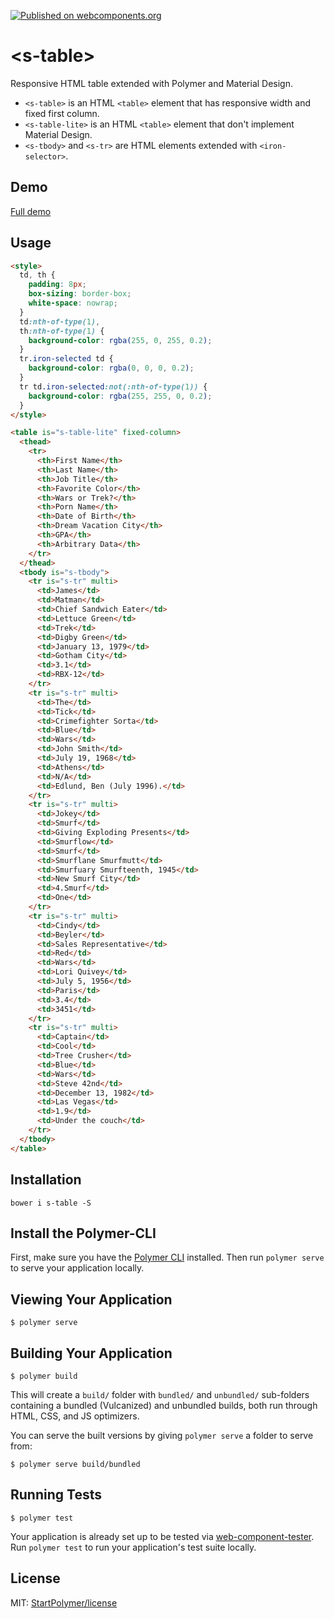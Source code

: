 [![Published on webcomponents.org][webcomponents-image]][webcomponents-url]

# \<s-table\>

Responsive HTML table extended with Polymer and Material Design.

- `<s-table>` is an HTML `<table>` element that has responsive width and fixed first column.
- `<s-table-lite>` is an HTML `<table>` element that don't implement Material Design.
- `<s-tbody>` and `<s-tr>` are HTML elements extended with `<iron-selector>`.

## Demo

[Full demo][webcomponents-demo]

## Usage

<!--
```
<custom-element-demo>
  <template>
    <script src="../webcomponentsjs/webcomponents-lite.js"></script>
    <link rel="import" href="s-table-lite.html">
    <link rel="import" href="s-tbody.html">
    <link rel="import" href="s-tr.html">
    <next-code-block></next-code-block>
  </template>
</custom-element-demo>
```
-->
```html
<style>
  td, th {
    padding: 8px;
    box-sizing: border-box;
    white-space: nowrap;
  }
  td:nth-of-type(1),
  th:nth-of-type(1) {
    background-color: rgba(255, 0, 255, 0.2);
  }
  tr.iron-selected td {
    background-color: rgba(0, 0, 0, 0.2);
  }
  tr td.iron-selected:not(:nth-of-type(1)) {
    background-color: rgba(255, 255, 0, 0.2);
  }
</style>

<table is="s-table-lite" fixed-column>
  <thead>
    <tr>
      <th>First Name</th>
      <th>Last Name</th>
      <th>Job Title</th>
      <th>Favorite Color</th>
      <th>Wars or Trek?</th>
      <th>Porn Name</th>
      <th>Date of Birth</th>
      <th>Dream Vacation City</th>
      <th>GPA</th>
      <th>Arbitrary Data</th>
    </tr>
  </thead>
  <tbody is="s-tbody">
    <tr is="s-tr" multi>
      <td>James</td>
      <td>Matman</td>
      <td>Chief Sandwich Eater</td>
      <td>Lettuce Green</td>
      <td>Trek</td>
      <td>Digby Green</td>
      <td>January 13, 1979</td>
      <td>Gotham City</td>
      <td>3.1</td>
      <td>RBX-12</td>
    </tr>
    <tr is="s-tr" multi>
      <td>The</td>
      <td>Tick</td>
      <td>Crimefighter Sorta</td>
      <td>Blue</td>
      <td>Wars</td>
      <td>John Smith</td>
      <td>July 19, 1968</td>
      <td>Athens</td>
      <td>N/A</td>
      <td>Edlund, Ben (July 1996).</td>
    </tr>
    <tr is="s-tr" multi>
      <td>Jokey</td>
      <td>Smurf</td>
      <td>Giving Exploding Presents</td>
      <td>Smurflow</td>
      <td>Smurf</td>
      <td>Smurflane Smurfmutt</td>
      <td>Smurfuary Smurfteenth, 1945</td>
      <td>New Smurf City</td>
      <td>4.Smurf</td>
      <td>One</td>
    </tr>
    <tr is="s-tr" multi>
      <td>Cindy</td>
      <td>Beyler</td>
      <td>Sales Representative</td>
      <td>Red</td>
      <td>Wars</td>
      <td>Lori Quivey</td>
      <td>July 5, 1956</td>
      <td>Paris</td>
      <td>3.4</td>
      <td>3451</td>
    </tr>
    <tr is="s-tr" multi>
      <td>Captain</td>
      <td>Cool</td>
      <td>Tree Crusher</td>
      <td>Blue</td>
      <td>Wars</td>
      <td>Steve 42nd</td>
      <td>December 13, 1982</td>
      <td>Las Vegas</td>
      <td>1.9</td>
      <td>Under the couch</td>
    </tr>
  </tbody>
</table>
```

## Installation

`bower i s-table -S`

## Install the Polymer-CLI

First, make sure you have the [Polymer CLI](https://www.npmjs.com/package/polymer-cli) installed. Then run `polymer serve` to serve your application locally.

## Viewing Your Application

```
$ polymer serve
```

## Building Your Application

```
$ polymer build
```

This will create a `build/` folder with `bundled/` and `unbundled/` sub-folders
containing a bundled (Vulcanized) and unbundled builds, both run through HTML,
CSS, and JS optimizers.

You can serve the built versions by giving `polymer serve` a folder to serve
from:

```
$ polymer serve build/bundled
```

## Running Tests

```
$ polymer test
```

Your application is already set up to be tested via [web-component-tester](https://github.com/Polymer/web-component-tester). Run `polymer test` to run your application's test suite locally.

## License

MIT: [StartPolymer/license](https://github.com/StartPolymer/license)

[webcomponents-image]: https://img.shields.io/badge/webcomponents.org-published-blue.svg
[webcomponents-url]: https://webcomponents.org/element/StartPolymer/s-table
[webcomponents-demo]: https://webcomponents.org/element/StartPolymer/s-table/demo/demo/s-table.html
